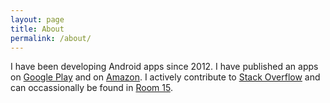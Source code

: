 ```yaml
---
layout: page
title: About
permalink: /about/
---
```


I have been developing Android apps since 2012. I have published an
apps on [Google Play][1] and on [Amazon][2]. I actively contribute
to [Stack Overflow][3] and can occassionally be found in [Room 15][4].

[1]:https://play.google.com/store/apps/details?id=bbct.android.premium
[2]:https://www.amazon.com/codeguru-Baseball-Card-Tracker-Premium/dp/B00C42E67U
[3]:https://stackoverflow.com/users/1440565/code-apprentice
[4]:http://chat.stackoverflow.com/rooms/15/android
